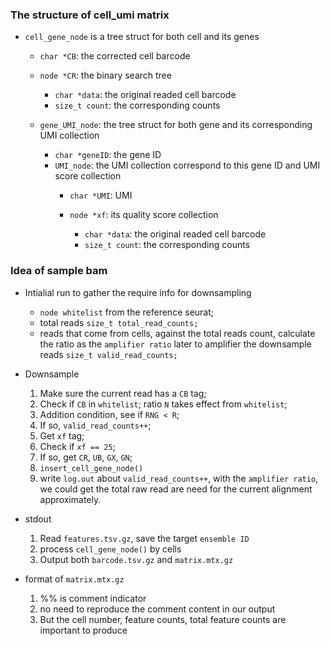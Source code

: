 
### The structure of cell_umi matrix

* `cell_gene_node` is a tree struct for both cell and its genes

    * `char *CB`: the corrected cell barcode
    * `node *CR`: the binary search tree
        
        * `char *data`: the original readed cell barcode
        * `size_t count`: the corresponding counts

    * `gene_UMI_node`: the tree struct for both gene and its corresponding UMI collection

        * `char *geneID`: the gene ID
        * `UMI_node`: the UMI collection correspond to this gene ID and UMI score collection
            * `char *UMI`: UMI
            * `node *xf`: its quality score collection 

                * `char *data`: the original readed cell barcode
                * `size_t count`: the corresponding counts


### Idea of sample bam

* Intialial run to gather the require info for downsampling

    * `node whitelist` from the reference seurat;
    * total reads `size_t total_read_counts;`
    * reads that come from cells, against the total reads count, calculate the ratio as the `amplifier ratio` later to amplifier the downsample reads `size_t valid_read_counts;` 


* Downsample
    1. Make sure the current read has a `CB` tag;
    2. Check if `CB` in `whitelist`; ratio `N` takes effect from `whitelist`;
    3. Addition condition, see if `RNG < R`; 
    4. If so, `valid_read_counts++`;
    5. Get `xf` tag;
    6. Check if `xf == 25`;
    7. If so, get `CR`, `UB`, `GX`, `GN`;
    8. `insert_cell_gene_node()`
    9. write `log.out` about `valid_read_counts++`, with the `amplifier ratio`, we could get the total raw read are need for the current alignment approximately.

* stdout
    1. Read `features.tsv.gz`, save the target `ensemble ID`
    2. process `cell_gene_node()` by cells
    3. Output both `barcode.tsv.gz` and `matrix.mtx.gz`

* format of `matrix.mtx.gz`
    1. %% is comment indicator
    2. no need to reproduce the comment content in our output
    3. But the cell number, feature counts, total feature counts are important to produce
